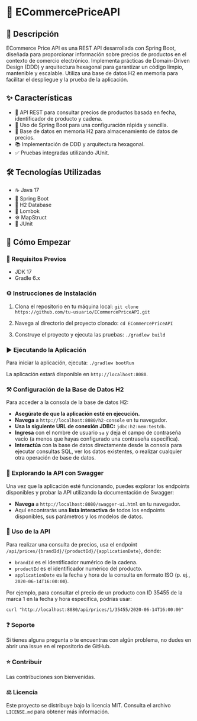 # :shopping_cart: ECommercePriceAPI

## :page_with_curl: Descripción

ECommerce Price API es una REST API desarrollada con Spring Boot, diseñada para proporcionar información sobre precios de productos en el contexto de comercio electrónico. Implementa prácticas de Domain-Driven Design (DDD) y arquitectura hexagonal para garantizar un código limpio, mantenible y escalable. Utiliza una base de datos H2 en memoria para facilitar el despliegue y la prueba de la aplicación.

## :sparkles: Características

- :money_with_wings: API REST para consultar precios de productos basada en fecha, identificador de producto y cadena.
- :rocket: Uso de Spring Boot para una configuración rápida y sencilla.
- :floppy_disk: Base de datos en memoria H2 para almacenamiento de datos de precios.
- :books: Implementación de DDD y arquitectura hexagonal.
- :white_check_mark: Pruebas integradas utilizando JUnit.

## :hammer_and_wrench: Tecnologías Utilizadas

- :coffee: Java 17
- :leaves: Spring Boot
- :floppy_disk: H2 Database
- :wrench: Lombok
- :gear: MapStruct
- :test_tube: JUnit

## :runner: Cómo Empezar

### :pushpin: Requisitos Previos

- JDK 17
- Gradle 6.x

### :gear: Instrucciones de Instalación

1. Clona el repositorio en tu máquina local:
`git clone https://github.com/tu-usuario/ECommercePriceAPI.git`


2. Navega al directorio del proyecto clonado:
`cd ECommercePriceAPI`


3. Construye el proyecto y ejecuta las pruebas:
`./gradlew build`


### :arrow_forward: Ejecutando la Aplicación

Para iniciar la aplicación, ejecuta:
`./gradlew bootRun`


La aplicación estará disponible en `http://localhost:8080`.


### :hammer_and_pick: Configuración de la Base de Datos H2

Para acceder a la consola de la base de datos H2:

- **Asegúrate de que la aplicación esté en ejecución.**
- **Navega** a `http://localhost:8080/h2-console` en tu navegador.
- **Usa la siguiente URL de conexión JDBC:** `jdbc:h2:mem:testdb`.
- **Ingresa** con el nombre de usuario `sa` y deja el campo de contraseña vacío (a menos que hayas configurado una contraseña específica).
- **Interactúa** con la base de datos directamente desde la consola para ejecutar consultas SQL, ver los datos existentes, o realizar cualquier otra operación de base de datos.

### :mag_right: Explorando la API con Swagger

Una vez que la aplicación esté funcionando, puedes explorar los endpoints disponibles y probar la API utilizando la documentación de Swagger:

- **Navega** a `http://localhost:8080/swagger-ui.html` en tu navegador.
- Aquí encontrarás una **lista interactiva** de todos los endpoints disponibles, sus parámetros y los modelos de datos.

### :rocket: Uso de la API

Para realizar una consulta de precios, usa el endpoint `/api/prices/{brandId}/{productId}/{applicationDate}`, donde:

- `brandId` es el identificador numérico de la cadena.
- `productId` es el identificador numérico del producto.
- `applicationDate` es la fecha y hora de la consulta en formato ISO (p. ej., `2020-06-14T16:00:00`).

Por ejemplo, para consultar el precio de un producto con ID 35455 de la marca 1 en la fecha y hora específica, podrías usar:

```console
curl "http://localhost:8080/api/prices/1/35455/2020-06-14T16:00:00"
```

### ❓ Soporte

Si tienes alguna pregunta o te encuentras con algún problema, no dudes en abrir una issue en el repositorio de GitHub.
### ⭐ Contribuir

Las contribuciones son bienvenidas. 

### ⚖ Licencia

Este proyecto se distribuye bajo la licencia MIT. Consulta el archivo `LICENSE.md` para obtener más información.


